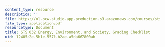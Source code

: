 ```yaml
---
content_type: resource
description: ''
file: https://ol-ocw-studio-app-production.s3.amazonaws.com/courses/sts-032-energy-environment-and-society-global-politics-technologies-and-ecologies-of-the-water-energy-food-crises-spring-2018/12405c2e5b1e5570b2aea5da667800ab_MITSTS_032S18GradingChecklist.pdf
file_type: application/pdf
resourcetype: Document
title: STS.032 Energy, Environment, and Society, Grading Checklist
uid: 12405c2e-5b1e-5570-b2ae-a5da667800ab
---
```

